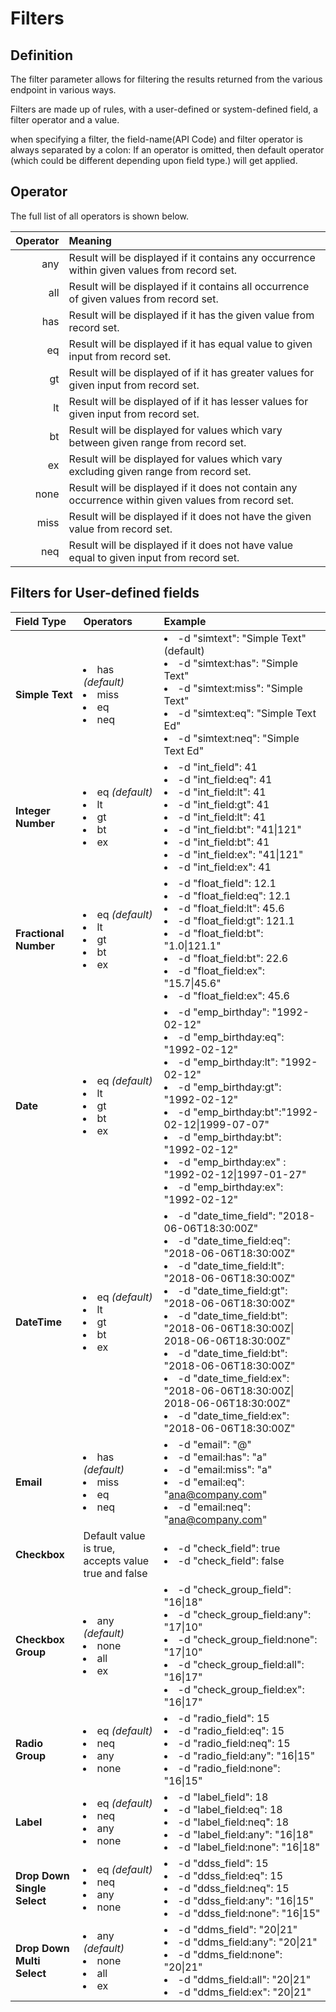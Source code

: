# Filters

## Definition 

The filter parameter allows for filtering the results returned from the various endpoint in various ways.

Filters are made up of rules, with a user-defined or system-defined field, a filter operator and a value.

when specifying a filter, the field-name(API Code) and filter operator is always separated by a colon: If an operator is omitted, then default operator (which could be different depending upon field type.) will get applied.

## Operator

The full list of all operators is shown below.


| Operator | Meaning  
| -: |:-  |
| any | Result will be displayed if it contains any occurrence within given values from record set. |
| all | Result will be displayed if it contains all occurrence of given values from record set. |
| has | Result will be displayed if it has the given value from record set. |
| eq  | Result will be displayed if it has equal value to given input from record set. |
| gt  | Result will be displayed of if it has  greater values for given input from record set. |
| lt | Result will be displayed of if it has lesser values for given input from record set. |
| bt | Result will be displayed for values which vary between given  range from record set. |
| ex | Result will be displayed for values which vary excluding given  range from record set. |
| none | Result will be displayed if it does not contain any occurrence within given values from record set. |
| miss | Result will be displayed if it does not have the given value from record set. |
| neq  | Result will be displayed if it does not have value equal to given input from record set. |

## Filters for User-defined fields

|**Field Type**| **Operators**  | **Example**|
|:--|:--|:--|
|**Simple Text**| <li>has *(default)* </li><li>miss</li><li>eq</li><li>neq</li> |<li>-d "simtext": "Simple Text" (default) </li><li>-d "simtext:has": "Simple Text" </li><li>-d "simtext:miss": "Simple Text" </li><li>-d "simtext:eq": "Simple Text Ed" </li><li>-d "simtext:neq": "Simple Text Ed" </li>
|**Integer Number**|<li>eq *(default)* </li><li>lt </li><li>  gt </li><li> bt </li><li> ex</li> |<li>-d "int_field": 41 </li><li>-d "int_field:eq": 41 </li><li>-d "int_field:lt": 41</li><li>-d "int_field:gt": 41</li><li>-d "int_field:lt":      41</li><li>-d "int_field:bt": "41&#124;121"</li><li>-d "int_field:bt": 41</li><li>-d "int_field:ex": "41&#124;121"</li><li>-d "int_field:ex": 41</li>
|**Fractional Number**|<li>eq *(default)* </li><li>lt </li><li>  gt </li><li> bt </li><li> ex</li> |<li>-d "float_field":   12.1 </li><li>-d "float_field:eq": 12.1 </li><li>-d "float_field:lt": 45.6</li><li>-d "float_field:gt": 121.1</li><li>-d "float_field:bt": "1.0&#124;121.1"</li><li>-d "float_field:bt": 22.6</li><li>-d "float_field:ex": "15.7&#124;45.6"</li><li>-d "float_field:ex": 45.6</li>
|**Date**| <li>eq *(default)* </li><li>lt </li><li>  gt </li><li> bt </li><li> ex</li> |<li>-d "emp_birthday": "1992-02-12"</li><li>-d "emp_birthday:eq": "1992-02-12"</li><li>-d "emp_birthday:lt": "1992-02-12" </li><li>-d "emp_birthday:gt": "1992-02-12" </li><li>-d "emp_birthday:bt":"1992-02-12&#124;1999-07-07"</li><li>-d "emp_birthday:bt": "1992-02-12" </li><li>-d "emp_birthday:ex" : "1992-02-12&#124;1997-01-27" </li><li>-d "emp_birthday:ex": "1992-02-12" </li>
|**DateTime**|<li>eq *(default)* </li><li>lt </li><li>  gt </li><li> bt </li><li> ex</li> |<li>-d "date_time_field": "2018-06-06T18:30:00Z" </li><li>-d "date_time_field:eq": "2018-06-06T18:30:00Z"</li><li>-d "date_time_field:lt": "2018-06-06T18:30:00Z"</li><li>-d "date_time_field:gt": "2018-06-06T18:30:00Z"</li><li>-d "date_time_field:bt": "2018-06-06T18:30:00Z&#124; 2018-06-06T18:30:00Z" </li><li>-d "date_time_field:bt": "2018-06-06T18:30:00Z"</li><li>-d "date_time_field:ex": "2018-06-06T18:30:00Z&#124; 2018-06-06T18:30:00Z" </li><li>-d "date_time_field:ex":  "2018-06-06T18:30:00Z" </li> 
|**Email**|<li>has *(default)* </li><li>miss</li><li>eq</li><li>neq</li> |<li>-d "email": "@"</li><li>-d "email:has": "a" </li><li>-d "email:miss": "a" </li><li>-d "email:eq":    "ana@company.com" </li><li>-d "email:neq":    "ana@company.com" </li>
|**Checkbox**|Default value is true, accepts value true and false |<li>-d "check_field": true </li><li>-d "check_field": false </li> 
|**Checkbox Group**|<li>any *(default)* </li><li>none</li><li>all</li><li>ex</li>|<li>-d "check_group_field": "16&#124;18"</li><li>-d "check_group_field:any": "17&#124;10"</li><li>-d "check_group_field:none": "17&#124;10"</li><li>-d "check_group_field:all": "16&#124;17"</li><li>-d "check_group_field:ex": "16&#124;17"</li>   
|**Radio Group**| <li>eq *(default)* </li><li>neq</li><li>any</li><li>none</li>|<li>-d "radio_field": 15 </li><li>-d "radio_field:eq": 15 </li><li>-d "radio_field:neq": 15 </li><li>-d "radio_field:any": "16&#124;15" </li><li>-d "radio_field:none": "16&#124;15" </li> 
|**Label**|<li>eq *(default)* </li><li>neq</li><li>any</li><li>none</li> |<li>-d "label_field": 18 </li><li>-d "label_field:eq": 18 </li><li>-d "label_field:neq": 18 </li><li>-d "label_field:any": "16&#124;18" </li><li>-d "label_field:none": "16&#124;18" </li>
|**Drop Down Single Select**| <li>eq *(default)* </li><li>neq</li><li>any</li><li>none</li>|<li>-d "ddss_field": 15 </li><li>-d "ddss_field:eq": 15 </li><li>-d "ddss_field:neq": 15 </li><li>-d "ddss_field:any": "16&#124;15" </li><li>-d "ddss_field:none": "16&#124;15" </li>
|**Drop Down Multi Select**| <li>any *(default)* </li><li>none</li><li>all</li><li>ex</li></ul>|<li>-d "ddms_field": "20&#124;21"</li><li>-d "ddms_field:any": "20&#124;21"</li><li>-d "ddms_field:none": "20&#124;21"</li><li>-d "ddms_field:all": "20&#124;21"</li><li>-d "ddms_field:ex": "20&#124;21"</li>